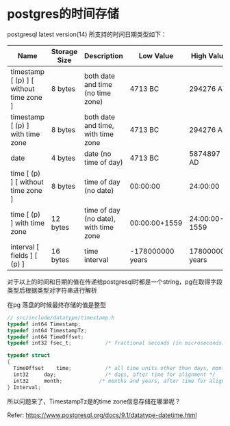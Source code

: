 # postgres的时间存储



postgresql latest version(14) 所支持的时间日期类型如下：

| Name                                    | Storage Size | Description                           | Low Value        | High Value      | Resolution    |
| --------------------------------------- | ------------ | ------------------------------------- | ---------------- | --------------- | ------------- |
| timestamp [ (p) ] [ without time zone ] | 8 bytes      | both date and time (no time zone)     | 4713 BC          | 294276 AD       | 1 microsecond |
| timestamp [ (p) ] with time zone        | 8 bytes      | both date and time, with time zone    | 4713 BC          | 294276 AD       | 1 microsecond |
| date                                    | 4 bytes      | date (no time of day)                 | 4713 BC          | 5874897 AD      | 1 day         |
| time [ (p) ] [ without time zone ]      | 8 bytes      | time of day (no date)                 | 00:00:00         | 24:00:00        | 1 microsecond |
| time [ (p) ] with time zone             | 12 bytes     | time of day (no date), with time zone | 00:00:00+1559    | 24:00:00-1559   | 1 microsecond |
| interval [ fields ] [ (p) ]             | 16 bytes     | time interval                         | -178000000 years | 178000000 years | 1 microsecond |

对于以上的时间和日期的值在传递给postgresql时都是一个string，pg在取得字段类型后根据类型对字符串进行解析

在pg 落盘的时候最终存储的值是整型

```c
// src/include/datatype/timestamp.h
typedef int64 Timestamp;
typedef int64 TimestampTz;
typedef int64 TimeOffset;
typedef int32 fsec_t;			/* fractional seconds (in microseconds) */

typedef struct
{
  TimeOffset	time;			/* all time units other than days, months and years */
  int32		day;			    /* days, after time for alignment */
  int32		month;			  /* months and years, after time for alignment */
} Interval;

```

所以问题来了，TimestampTz是的time zone信息存储在哪里呢？



















Refer: https://www.postgresql.org/docs/9.1/datatype-datetime.html